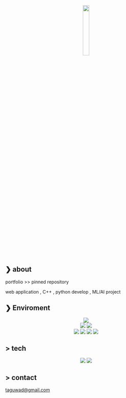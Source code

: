 



<div align="center">
        <img src="https://user-images.githubusercontent.com/49393142/173489505-e23e40eb-0994-4366-96da-e21d3e75fdef.jpg" width="20%">
</div>

## ❯ about
portfolio >> pinned repository  



web application , C++ , python develop , ML/AI project

## ❯ Enviroment

<div align="center">

<img src="https://img.shields.io/static/v1?label=OS&message=mac%20/%20Windows&color=blue&style=flat-square"/></br>
<img src="https://img.shields.io/static/v1?label=Editor&message=VSCode&color=green&style=flat-square"/> 
<img src="https://img.shields.io/static/v1?label=Browser&message=Chrome%20&color=orange&style=flat-square"/></br>
<img src="https://img.shields.io/static/v1?label=Keyboard&message=HHKB Professional&color=lightgray&style=flat-square"/> 
<img src="https://img.shields.io/static/v1?label=Display&message=benQ&color=black&style=flat-square"/> 
<img src="https://img.shields.io/static/v1?label=Mouse&message=G pro X superlight&color=brown&style=flat-square"/> 
<img src="https://img.shields.io/static/v1?label=Sound&message=sennheiser&color=white&style=flat-square"/>

</div>

## > tech
<div align="center">
        
<img src="https://img.shields.io/badge/Python-377bAB?style=flat-square&logo=python&logoColor=white"/>
<img src="https://img.shields.io/badge/C++-Solutions-blue.svg?style=flat&logo=c%2B%2B"/> 
</div>

## > contact
taguwad@gmail.com

